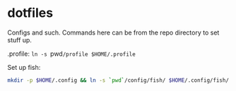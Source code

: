 dotfiles
========

Configs and such. Commands here can be from the repo directory to set stuff up.

.profile: `ln -s `pwd`/profile $HOME/.profile`

Set up fish: 
``` bash
mkdir -p $HOME/.config && ln -s `pwd`/config/fish/ $HOME/.config/fish/

```
